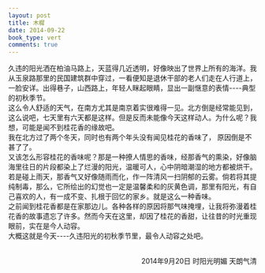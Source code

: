 ```yaml
---
layout: post
title: 木樨
date: 2014-09-22
book_type: vert
comments: true
---
```


久违的阳光洒在柏油马路上，天蓝得几近透明，好像映出了世界上所有的海洋。我从玉泉路那里的民国建筑群中穿过，一看便知是退休干部的老人们走在人行道上，一脸安详。出得巷子，山西路上，年轻人眯起眼睛，显出一副惬意的表情----典型的初秋季节。<br>
这么令人舒适的天气，在南方尤其是南京着实很难得一见。北方倒是经常能见到，这么说吧，七天里有六天都是这样。但是反而未能像今天这样动人。为什么呢？我想，可能是闻不到桂花香的缘故吧。<br>
我在北方过了两个冬天，同时也有两个年头没有闻见桂花的香味了， 原因倒是不甚了了。<br>
又该怎么形容桂花的香味呢？那是一种撩人情思的香味，经那香气的熏染，好像脑海里往日的片段都染上了烂漫的阳光，温暖可人，心中阴暗潮湿的地方都被烘干。若是碰上雨天，那香气又好像随雨而化，作一阵清风一扫阴郁的云雾。倘若将其提纯制毒，那么，它所绘出的幻觉也一定是温馨柔和的灰黄色调，那里有阳光，有自己喜欢的人，有一成不变、扎根于回忆的家乡。就是这么一种香味。<br>
之前闻到桂花香都是在家那边儿。各种各样的原因将那气味掩埋，让我将弥漫着桂花香的故事遗忘了许多。然而今天在这里，却因了桂花的香甜，让往昔的时光重现眼前，实在是今人动容。<br>
大概这就是今天----久违阳光的初秋季节里，最令人动容之处吧。
<br><br>
<div style="text-align: right"> 2014年9月20日   时阳光明媚 天朗气清 </div>